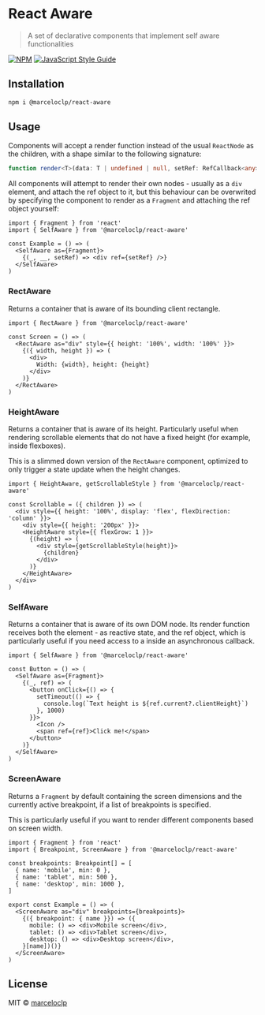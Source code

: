 # React Aware

> A set of declarative components that implement self aware functionalities

[![NPM](https://img.shields.io/npm/v/@marceloclp/react-aware.svg)](https://www.npmjs.com/package/@marceloclp/react-aware) [![JavaScript Style Guide](https://img.shields.io/badge/code_style-standard-brightgreen.svg)](https://standardjs.com)

## Installation

```bash
npm i @marceloclp/react-aware
```

## Usage

Components will accept a render function instead of the usual `ReactNode` as the
children, with a shape similar to the following signature:

```ts
function render<T>(data: T | undefined | null, setRef: RefCallback<any>): JSX.Element
```

All components will attempt to render their own nodes - usually as a `div`
element, and attach the ref object to it, but this behaviour can be overwrited
by specifying the component to render as a `Fragment` and attaching the ref
object yourself:

```tsx
import { Fragment } from 'react'
import { SelfAware } from '@marceloclp/react-aware'

const Example = () => (
  <SelfAware as={Fragment}>
    {(_, __, setRef) => <div ref={setRef} />}
  </SelfAware>
)
```

### RectAware

Returns a container that is aware of its bounding client rectangle.

```tsx
import { RectAware } from '@marceloclp/react-aware'

const Screen = () => (
  <RectAware as="div" style={{ height: '100%', width: '100%' }}>
    {({ width, height }) => (
      <div>
        Width: {width}, height: {height}
      </div>
    )}
  </RectAware>
)
```

### HeightAware

Returns a container that is aware of its height. Particularly useful when
rendering scrollable elements that do not have a fixed height (for example,
inside flexboxes).

This is a slimmed down version of the `RectAware` component, optimized to only
trigger a state update when the height changes.

```tsx
import { HeightAware, getScrollableStyle } from '@marceloclp/react-aware'

const Scrollable = ({ children }) => (
  <div style={{ height: '100%', display: 'flex', flexDirection: 'column' }}>
    <div style={{ height: '200px' }}>
    <HeightAware style={{ flexGrow: 1 }}>
      {(height) => (
        <div style={getScrollableStyle(height)}>
          {children}
        </div>
      )}
    </HeightAware>
  </div>
)
```

### SelfAware

Returns a container that is aware of its own DOM node. Its render function
receives both the element - as reactive state, and the ref object, which is
particularly useful if you need access to a inside an asynchronous callback.

```tsx
import { SelfAware } from '@marceloclp/react-aware'

const Button = () => (
  <SelfAware as={Fragment}>
    {(_, ref) => (
      <button onClick={() => {
        setTimeout(() => {
          console.log(`Text height is ${ref.current?.clientHeight}`)
        }, 1000)
      }}>
        <Icon />
        <span ref={ref}>Click me!</span>
      </button>
    )}
  </SelfAware>
)
```

### ScreenAware

Returns a `Fragment` by default containing the screen dimensions and the
currently active breakpoint, if a list of breakpoints is specified.

This is particularly useful if you want to render different components based on
screen width.

```tsx
import { Fragment } from 'react'
import { Breakpoint, ScreenAware } from '@marceloclp/react-aware'

const breakpoints: Breakpoint[] = [
  { name: 'mobile', min: 0 },
  { name: 'tablet', min: 500 },
  { name: 'desktop', min: 1000 },
]

export const Example = () => (
  <ScreenAware as="div" breakpoints={breakpoints}>
    {({ breakpoint: { name }}) => ({
      mobile: () => <div>Mobile screen</div>,
      tablet: () => <div>Tablet screen</div>,
      desktop: () => <div>Desktop screen</div>,
    }[name])()}
  </ScreenAware>
)
```

## License

MIT © [marceloclp](https://github.com/marceloclp)
